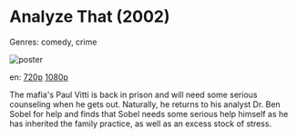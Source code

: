 # Analyze That (2002)

Genres: comedy, crime

![poster](http://image.tmdb.org/t/p/w500/qq12vSFojs306GpQh2hf5oILMsc.jpg)

en:
  [720p](magnet:?xt=urn:btih:084387D6BD260CFBA42C1D5B8B8BDBB039DCB7F3&tr=udp://glotorrents.pw:6969/announce&tr=udp://tracker.opentrackr.org:1337/announce&tr=udp://torrent.gresille.org:80/announce&tr=udp://tracker.openbittorrent.com:80&tr=udp://tracker.coppersurfer.tk:6969&tr=udp://tracker.leechers-paradise.org:6969&tr=udp://p4p.arenabg.ch:1337&tr=udp://tracker.internetwarriors.net:1337)
  [1080p](magnet:?xt=urn:btih:3D9259BAD0921BB27DA1D5621284416FD4072B9A&tr=udp://glotorrents.pw:6969/announce&tr=udp://tracker.opentrackr.org:1337/announce&tr=udp://torrent.gresille.org:80/announce&tr=udp://tracker.openbittorrent.com:80&tr=udp://tracker.coppersurfer.tk:6969&tr=udp://tracker.leechers-paradise.org:6969&tr=udp://p4p.arenabg.ch:1337&tr=udp://tracker.internetwarriors.net:1337)
  


The mafia's Paul Vitti is back in prison and will need some serious counseling when he gets out. Naturally, he returns to his analyst Dr. Ben Sobel for help and finds that Sobel needs some serious help himself as he has inherited the family practice, as well as an excess stock of stress.